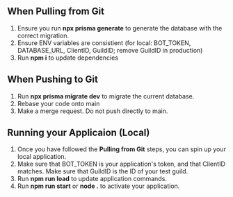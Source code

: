 ## When Pulling from Git
1) Ensure you run **npx prisma generate** to generate the database with the correct migration.
2) Ensure ENV variables are consistient (for local: BOT_TOKEN, DATABASE_URL, ClientID, GuildID; remove GuildID in production)
3) Run **npm i** to update dependencies

## When Pushing to Git
1) Run **npx prisma migrate dev** to migrate the current database.
2) Rebase your code onto main
3) Make a merge request. Do not push directly to main.

## Running your Applicaion (Local)
1) Once you have followed the **Pulling from Git** steps, you can spin up your local application.
2) Make sure that BOT_TOKEN is your application's token, and that ClientID matches. Make sure that GuildID is the ID of your test guild.
3) Run **npm run load** to update application commands.
4) Run **npm run start** or **node .** to activate your application.
